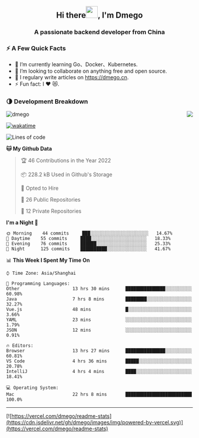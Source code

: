<h2 align="center">Hi there<img src="https://cdn.jsdelivr.net/gh/dmego/images/img/Hi.gif" height="32" />, I'm Dmego </h2>
<h3 align="center">A passionate backend developer from China</h3>

### ⚡️ A Few Quick Facts

<ul>
    <li> 🌱 I’m currently learning Go、Docker、Kubernetes.</li>
    <li> 👯 I’m looking to collaborate on anything free and open source.</li>
    <li> 📝 I regulary write articles on <a href="https://dmego.cn">https://dmego.cn</a>.</li>
    <li> ⚡ Fun fact: I ❤️ 😻.</li>
</ul>

### 🌗 Development Breakdown

<img src="https://komarev.com/ghpvc/?username=dmego" alt="dmego" />

<img align="right" src="https://readme-stats-dmego.vercel.app/api?username=dmego&show_icons=true&icon_color=1573B3&hide_title=true&text_color=718096&bg_color=00000000&hide_border=true"/>

[![wakatime](https://wakatime.com/badge/user/d60a93cb-3bd3-4d85-a9a8-8f81e41616d8.svg)](https://wakatime.com/@d60a93cb-3bd3-4d85-a9a8-8f81e41616d8)

<!--START_SECTION:waka-->
![Lines of code](https://img.shields.io/badge/From%20Hello%20World%20I%27ve%20Written-252783%20lines%20of%20code-blue)

**🐱 My Github Data** 

> 🏆 46 Contributions in the Year 2022
 > 
> 📦 228.2 kB Used in Github's Storage 
 > 
> 💼 Opted to Hire
 > 
> 📜 26 Public Repositories 
 > 
> 🔑 12 Private Repositories  
 > 
**I'm a Night 🦉** 

```text
🌞 Morning    44 commits     ███░░░░░░░░░░░░░░░░░░░░░░   14.67% 
🌆 Daytime    55 commits     ████░░░░░░░░░░░░░░░░░░░░░   18.33% 
🌃 Evening    76 commits     ██████░░░░░░░░░░░░░░░░░░░   25.33% 
🌙 Night      125 commits    ██████████░░░░░░░░░░░░░░░   41.67%

```


📊 **This Week I Spent My Time On** 

```text
⌚︎ Time Zone: Asia/Shanghai

💬 Programming Languages: 
Other                    13 hrs 30 mins      ███████████████░░░░░░░░░░   60.98% 
Java                     7 hrs 8 mins        ████████░░░░░░░░░░░░░░░░░   32.27% 
Vue.js                   48 mins             █░░░░░░░░░░░░░░░░░░░░░░░░   3.66% 
YAML                     23 mins             ░░░░░░░░░░░░░░░░░░░░░░░░░   1.79% 
JSON                     12 mins             ░░░░░░░░░░░░░░░░░░░░░░░░░   0.91%

🔥 Editors: 
Browser                  13 hrs 27 mins      ███████████████░░░░░░░░░░   60.81% 
VS Code                  4 hrs 36 mins       █████░░░░░░░░░░░░░░░░░░░░   20.78% 
IntelliJ                 4 hrs 4 mins        ████░░░░░░░░░░░░░░░░░░░░░   18.41%

💻 Operating System: 
Mac                      22 hrs 8 mins       █████████████████████████   100.0%

```


<!--END_SECTION:waka-->

---

[![https://vercel.com/dmego/readme-stats](https://cdn.jsdelivr.net/gh/dmego/images/img/powered-by-vercel.svg)](https://vercel.com/dmego/readme-stats)

